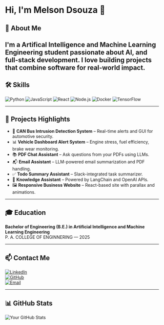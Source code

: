 # Hi, I'm Melson Dsouza 👋

## 🚀 About Me
I'm a Artifical Intelligence and Machine Learning Engineering student passionate about AI, and full-stack development. I love building projects that combine software for real-world impact.
---

## 🛠 Skills

![Python](https://img.shields.io/badge/-Python-3776AB?style=for-the-badge&logo=python&logoColor=white)
![JavaScript](https://img.shields.io/badge/-JavaScript-F7DF1E?style=for-the-badge&logo=javascript&logoColor=black)
![React](https://img.shields.io/badge/-React-61DAFB?style=for-the-badge&logo=react&logoColor=black)
![Node.js](https://img.shields.io/badge/-Node.js-339933?style=for-the-badge&logo=node.js&logoColor=white)
![Docker](https://img.shields.io/badge/-Docker-2496ED?style=for-the-badge&logo=docker&logoColor=white)
![TensorFlow](https://img.shields.io/badge/-TensorFlow-FF6F00?style=for-the-badge&logo=tensorflow&logoColor=white)


---

## 📂 Projects Highlights

- 🔐 **CAN Bus Intrusion Detection System** – Real-time alerts and GUI for automotive security.
- 📊 **Vehicle Dashboard Alert System** – Engine stress, fuel efficiency, brake wear monitoring.
- 📚 **PDF Chat Assistant** – Ask questions from your PDFs using LLMs.
- 📬 **Email Assistant** – LLM-powered email summarization and PDF handling.
- ✅ **Todo Summary Assistant** – Slack-integrated task summarizer.
- 🧠 **Knowledge Assistant** – Powered by LangChain and OpenAI APIs.
- 🖼️ **Responsive Business Website** – React-based site with parallax and animations.

---

## 🎓 Education

**Bachelor of Engineering (B.E.) in Artificial Intelligence and Machine Learning Engineering**  
P. A. COLLEGE OF ENGINNERING — 2025

---

## 📫 Contact Me

[![LinkedIn](https://img.shields.io/badge/-LinkedIn-blue?style=flat-square&logo=linkedin&logoColor=white)](https://linkedin.com/in/yourprofile)  
[![GitHub](https://img.shields.io/badge/-GitHub-181717?style=flat-square&logo=github&logoColor=white)](https://github.com/yourusername)  
[![Email](https://img.shields.io/badge/-Email-D14836?style=flat-square&logo=gmail&logoColor=white)](mailto:your.email@example.com)

---

## 📊 GitHub Stats

![Your GitHub Stats](https://github-readme-stats.vercel.app/api?username=yourusername&show_icons=true&theme=tokyonight)
